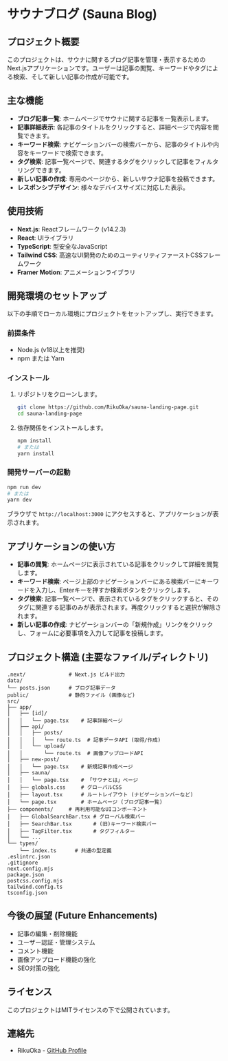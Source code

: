 # サウナブログ (Sauna Blog)

## プロジェクト概要

このプロジェクトは、サウナに関するブログ記事を管理・表示するためのNext.jsアプリケーションです。ユーザーは記事の閲覧、キーワードやタグによる検索、そして新しい記事の作成が可能です。

## 主な機能

-   **ブログ記事一覧**: ホームページでサウナに関する記事を一覧表示します。
-   **記事詳細表示**: 各記事のタイトルをクリックすると、詳細ページで内容を閲覧できます。
-   **キーワード検索**: ナビゲーションバーの検索バーから、記事のタイトルや内容をキーワードで検索できます。
-   **タグ検索**: 記事一覧ページで、関連するタグをクリックして記事をフィルタリングできます。
-   **新しい記事の作成**: 専用のページから、新しいサウナ記事を投稿できます。
-   **レスポンシブデザイン**: 様々なデバイスサイズに対応した表示。

## 使用技術

-   **Next.js**: Reactフレームワーク (v14.2.3)
-   **React**: UIライブラリ
-   **TypeScript**: 型安全なJavaScript
-   **Tailwind CSS**: 高速なUI開発のためのユーティリティファーストCSSフレームワーク
-   **Framer Motion**: アニメーションライブラリ

## 開発環境のセットアップ

以下の手順でローカル環境にプロジェクトをセットアップし、実行できます。

### 前提条件

-   Node.js (v18以上を推奨)
-   npm または Yarn

### インストール

1.  リポジトリをクローンします。
    ```bash
    git clone https://github.com/RikuOka/sauna-landing-page.git
    cd sauna-landing-page
    ```
2.  依存関係をインストールします。
    ```bash
    npm install
    # または
    yarn install
    ```

### 開発サーバーの起動

```bash
npm run dev
# または
yarn dev
```

ブラウザで `http://localhost:3000` にアクセスすると、アプリケーションが表示されます。

## アプリケーションの使い方

-   **記事の閲覧**: ホームページに表示されている記事をクリックして詳細を閲覧します。
-   **キーワード検索**: ページ上部のナビゲーションバーにある検索バーにキーワードを入力し、Enterキーを押すか検索ボタンをクリックします。
-   **タグ検索**: 記事一覧ページで、表示されているタグをクリックすると、そのタグに関連する記事のみが表示されます。再度クリックすると選択が解除されます。
-   **新しい記事の作成**: ナビゲーションバーの「新規作成」リンクをクリックし、フォームに必要事項を入力して記事を投稿します。

## プロジェクト構造 (主要なファイル/ディレクトリ)

```
.next/              # Next.js ビルド出力
data/
└── posts.json      # ブログ記事データ
public/             # 静的ファイル (画像など)
src/
├── app/
│   ├── [id]/
│   │   └── page.tsx    # 記事詳細ページ
│   ├── api/
│   │   ├── posts/
│   │   │   └── route.ts  # 記事データAPI (取得/作成)
│   │   └── upload/
│   │       └── route.ts  # 画像アップロードAPI
│   ├── new-post/
│   │   └── page.tsx    # 新規記事作成ページ
│   ├── sauna/
│   │   └── page.tsx    # 「サウナとは」ページ
│   ├── globals.css     # グローバルCSS
│   ├── layout.tsx      # ルートレイアウト (ナビゲーションバーなど)
│   └── page.tsx        # ホームページ (ブログ記事一覧)
├── components/     # 再利用可能なUIコンポーネント
│   ├── GlobalSearchBar.tsx # グローバル検索バー
│   ├── SearchBar.tsx       # (旧)キーワード検索バー
│   ├── TagFilter.tsx       # タグフィルター
│   └── ...
└── types/
    └── index.ts      # 共通の型定義
.eslintrc.json
.gitignore
next.config.mjs
package.json
postcss.config.mjs
tailwind.config.ts
tsconfig.json
```

## 今後の展望 (Future Enhancements)

-   記事の編集・削除機能
-   ユーザー認証・管理システム
-   コメント機能
-   画像アップロード機能の強化
-   SEO対策の強化

## ライセンス

このプロジェクトはMITライセンスの下で公開されています。

## 連絡先

-   RikuOka - [GitHub Profile](https://github.com/RikuOka)

